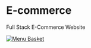 # E-commerce
Full Stack E-Commerce Website

[![Menu Basket](https://i.postimg.cc/LYQtNC7m/basket.png)](https://postimg.cc/LYQtNC7m)


